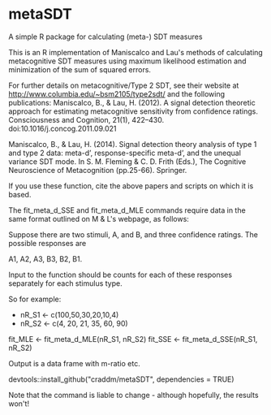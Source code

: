 # metaSDT
A simple R package for calculating (meta-) SDT measures

This is an R implementation of Maniscalco and Lau's methods of calculating metacognitive SDT measures using maximum likelihood estimation and minimization of the sum of squared errors.

For further details on metacognitive/Type 2 SDT, see their website at http://www.columbia.edu/~bsm2105/type2sdt/ and the following publications:
Maniscalco, B., & Lau, H. (2012). A signal detection theoretic approach for estimating metacognitive sensitivity from confidence ratings. Consciousness and Cognition, 21(1), 422–430. doi:10.1016/j.concog.2011.09.021

Maniscalco, B., & Lau, H. (2014). Signal detection theory analysis of type 1 and type 2 data: meta-d’, response-specific meta-d’, and the unequal variance SDT mode. In S. M. Fleming & C. D. Frith (Eds.), The Cognitive Neuroscience of Metacognition (pp.25-66). Springer.

If you use these function, cite the above papers and scripts on which it is based.

The fit_meta_d_SSE and fit_meta_d_MLE commands require data in the same format outlined on M & L's webpage, as follows:

Suppose there are two stimuli, A, and B, and three confidence ratings. The possible responses are

A1, A2, A3, B3, B2, B1.

Input to the function should be counts for each of these responses separately for each stimulus type.

So for example:

* nR_S1 <- c(100,50,30,20,10,4)
* nR_S2 <- c(4, 20, 21, 35, 60, 90)

fit_MLE <- fit_meta_d_MLE(nR_S1, nR_S2)
fit_SSE <- fit_meta_d_SSE(nR_S1, nR_S2)

Output is a data frame with m-ratio etc.

devtools::install_github("craddm/metaSDT", dependencies = TRUE)

Note that the command is liable to change - although hopefully, the results won't!
